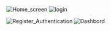 ![Home_screen](https://github.com/user-attachments/assets/e286b04e-f166-47d2-8129-4e5b4bbfe4ab)  ![login](https://github.com/user-attachments/assets/1b54054b-eb4f-4d5d-a629-2fac8b6fd9bd)



![Register_Authentication](https://github.com/user-attachments/assets/057a8bf1-170d-4540-b01b-56cb5f95f271)  ![Dashbord](https://github.com/user-attachments/assets/4e25a9d6-bcf5-4752-afe7-dc733765fc35)
